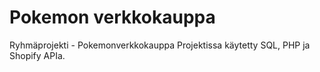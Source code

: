 # Pokemon verkkokauppa
Ryhmäprojekti - Pokemonverkkokauppa
Projektissa käytetty SQL, PHP ja Shopify APIa.
